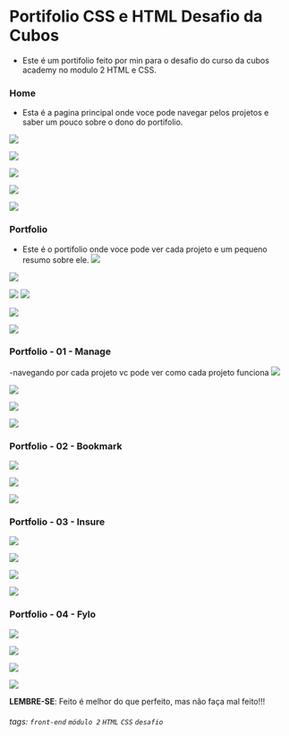 

# Portifolio CSS e HTML Desafio da Cubos

- Este é um portifolio feito por min para o desafio do curso da cubos academy no modulo 2 HTML e CSS.


### Home

- Esta é a pagina principal onde voce pode navegar pelos projetos e saber um pouco sobre o dono do portifolio.

![](https://i.imgur.com/Vwj9U0y.png)

![](https://i.imgur.com/tjYO6R6.png)

![](https://i.imgur.com/KHPaEWW.png)

![](https://i.imgur.com/e88URFi.png)

![](https://i.imgur.com/P06m37L.png)

### Portfolio

- Este é o portifolio onde voce pode ver cada projeto e um pequeno resumo sobre ele.
![](https://i.imgur.com/1pDIzMz.png)

![](https://i.imgur.com/jHweGIb.png)

[](https://i.imgur.com/uTpctrq.png)

![](https://i.imgur.com/BsAWB7m.png)
![](https://i.imgur.com/W9s2afk.png)

![](https://i.imgur.com/e88URFi.png)

![](https://i.imgur.com/P06m37L.png)

### Portfolio - 01 - Manage

-navegando por cada projeto vc pode ver como cada projeto funciona 
![](https://i.imgur.com/JYY2lNG.png)

![](https://i.imgur.com/uEgRim6.png)

![](https://i.imgur.com/O1JyZtK.png)

![](https://i.imgur.com/zGJMDOE.png)

### Portfolio - 02 - Bookmark


![](https://i.imgur.com/ag3Madi.png)

 ![](https://i.imgur.com/JDvgptu.png)

 ![](https://i.imgur.com/T41K6z3.png)



### Portfolio - 03 - Insure



![](https://i.imgur.com/1pDIzMz.png)

![](https://i.imgur.com/yJMQ0iJ.png)


![](https://i.imgur.com/zofNYva.png)


![](https://i.imgur.com/BMMJXlz.png)


### Portfolio - 04 - Fylo

![](https://i.imgur.com/1pDIzMz.png)

![](https://i.imgur.com/7IcYjiF.png)


![](https://i.imgur.com/fKuRKYX.png)

![](https://i.imgur.com/MQC6y17.png)





**LEMBRE-SE**: Feito é melhor do que perfeito, mas não faça mal feito!!!

###### tags: `front-end` `módulo 2` `HTML` `CSS` `desafio`

